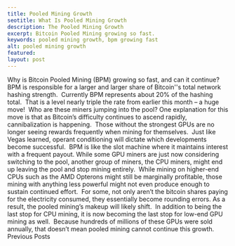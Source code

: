 ```yaml
---
title: Pooled Mining Growth
seotitle: What Is Pooled Mining Growth
description: The Pooled Mining Growth
excerpt: Bitcoin Pooled Mining growing so fast.
keywords: pooled mining growth, bpm growing fast
alt: pooled mining growth
featured: 
layout: post
---
```

Why is Bitcoin Pooled Mining (BPM) growing so fast, and can it continue?
BPM is responsible for a larger and larger share of Bitcoin''s total network hashing strength.  Currently BPM represents about 20% of the hashing total.  That is a level nearly triple the rate from earlier this month – a huge move!  Who are these miners jumping into the pool?
One explanation for this move is that as Bitcoin’s difficulty continues to ascend rapidly, cannibalization is happening.  Those without the strongest GPUs are no longer seeing rewards frequently when mining for themselves.  Just like Vegas learned, operant conditioning will dictate which developments become successful.  BPM is like the slot machine where it maintains interest with a frequent payout.
While some GPU miners are just now considering switching to the pool, another group of miners, the CPU miners, might end up leaving the pool and stop mining entirely.  While mining on higher-end CPUs such as the AMD Opterons might still be marginally profitable, those mining with anything less powerful might not even produce enough to sustain continued effort.  For some, not only aren’t the bitcoin shares paying for the electricity consumed, they essentially become rounding errors.
As a result, the pooled mining’s makeup will likely shift.  In addition to being the last stop for CPU mining, it is now becoming the last stop for low-end GPU mining as well.  Because hundreds of millions of these GPUs were sold annually, that doesn’t mean pooled mining cannot continue this growth.
Previous Posts
